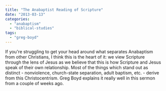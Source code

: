 ```yaml
---
title: "The Anabaptist Reading of Scripture"
date: "2013-03-13"
categories: 
  - "anabaptism"
  - "biblical-studies"
tags: 
  - "greg-boyd"
---
```


If you're struggling to get your head around what separates Anabaptism from other Christians, I think this is the heart of it: we view Scripture through the lens of Jesus as we believe that this is how Scripture and Jesus speak of their own relationship. Most of the things which stand out as distinct - nonviolence, church-state separation, adult baptism, etc. - derive from this Christocentrism. Greg Boyd explains it really well in this sermon from a couple of weeks ago.
